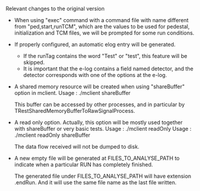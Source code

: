 Relevant changes to the original version

* When using "exec" command with a command file with name different from "ped,start,runTCM", which are the values to be used for pedestal, initialization and TCM files, we will be prompted for some run conditions.

* If properly configured, an automatic elog entry will be generated.
  * If the runTag contains the word "Test" or "test", this feature will be skipped.
  * It is important that the e-log contains a field named detector, and the detector corresponds with one of the options at the e-log.

* A shared memory resource will be created when using "shareBuffer" option in mclient.
   Usage : ./mclient shareBuffer

   This buffer can be accessed by other processes, and in particular by TRestSharedMemoryBufferToRawSignalProcess.

* A read only option. Actually, this option will be mostly used together with shareBuffer or very basic tests.
   Usage : ./mclient readOnly
   Usage : ./mclient readOnly shareBuffer

   The data flow received will not be dumped to disk.

* A new empty file will be generated at FILES_TO_ANALYSE_PATH to indicate when a particular RUN has completely finished.

   The generated file under FILES_TO_ANALYSE_PATH will have extension .endRun. And it will use the same file name as the last file written.

